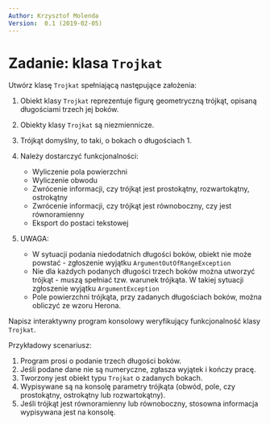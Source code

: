 ```yaml
---
Author: Krzysztof Molenda
Version:  0.1 (2019-02-05)
---
```


# Zadanie: klasa `Trojkat`

Utwórz klasę `Trojkat` spełniającą następujące założenia:

1. Obiekt klasy `Trojkat` reprezentuje figurę geometryczną trójkąt, opisaną długościami trzech jej boków.

1. Obiekty klasy `Trojkat` są niezmiennicze.

1. Trójkąt domyślny, to taki, o bokach o długościach 1.

1. Należy dostarczyć funkcjonalności:
    * Wyliczenie pola powierzchni
    * Wyliczenie obwodu
    * Zwrócenie informacji, czy trójkąt jest prostokątny, rozwartokątny, ostrokątny
    * Zwrócenie informacji, czy trójkąt jest równoboczny, czy jest równoramienny
    * Eksport do postaci tekstowej

1. UWAGA:
    * W sytuacji podania niedodatnich długości boków, obiekt nie może powstać - zgłoszenie wyjątku `ArgumentOutOfRangeException`
    * Nie dla każdych podanych długości trzech boków można utworzyć trójkąt - muszą spełniać tzw. warunek trójkąta. W takiej sytuacji zgłoszenie wyjątku `ArgumentException`
    * Pole powierzchni trójkąta, przy zadanych długościach boków, można obliczyć ze wzoru Herona.

Napisz interaktywny program konsolowy weryfikujący funkcjonalność klasy `Trojkat`.

Przykładowy scenariusz:
1. Program prosi o podanie trzech długości boków.
2. Jeśli podane dane nie są numeryczne, zgłasza wyjątek i kończy pracę.
3. Tworzony jest obiekt typu `Trojkat` o zadanych bokach.
4. Wypisywane są na konsolę parametry trójkąta (obwód, pole, czy prostokątny, ostrokątny lub rozwartokątny).
5. Jeśli trójkąt jest równoramienny lub równoboczny, stosowna informacja wypisywana jest na konsolę.
  
